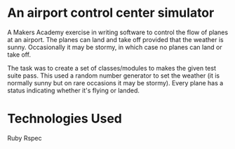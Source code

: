 An airport control center simulator
===================================

A Makers Academy exercise in writing software to control the flow of planes at an airport. The planes can land and take off provided that the weather is sunny. Occasionally it may be stormy, in which case no planes can land or take off. 

The task was to create a set of classes/modules to makes the given test suite pass. This used a random number generator to set the weather (it is normally sunny but on rare occasions it may be stormy). Every plane has a status indicating whether it's flying or landed.


Technologies Used
=================
Ruby
Rspec
